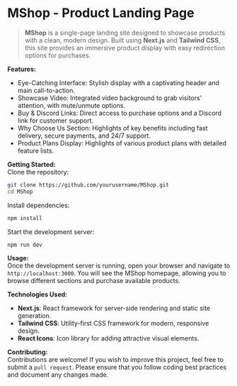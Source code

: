 # MShop - Product Landing Page

> **MShop** is a single-page landing site designed to showcase products with a clean, modern design. Built using **Next.js** and **Tailwind CSS**, this site provides an immersive product display with easy redirection options for purchases.

**Features:**
- Eye-Catching Interface: Stylish display with a captivating header and main call-to-action.
- Showcase Video: Integrated video background to grab visitors' attention, with mute/unmute options.
- Buy & Discord Links: Direct access to purchase options and a Discord link for customer support.
- Why Choose Us Section: Highlights of key benefits including fast delivery, secure payments, and 24/7 support.
- Product Plans Display: Highlights of various product plans with detailed feature lists.

**Getting Started:**  
Clone the repository:
```bash
git clone https://github.com/yourusername/MShop.git
cd MShop
```
Install dependencies:
```bash
npm install
```
Start the development server:
```bash
npm run dev
```

**Usage:**  
Once the development server is running, open your browser and navigate to `http://localhost:3000`. You will see the MShop homepage, allowing you to browse different sections and purchase available products.

**Technologies Used:**
- **Next.js**: React framework for server-side rendering and static site generation.
- **Tailwind CSS**: Utility-first CSS framework for modern, responsive design.
- **React Icons**: Icon library for adding attractive visual elements.

**Contributing:**  
Contributions are welcome! If you wish to improve this project, feel free to submit a `pull request`. Please ensure that you follow coding best practices and document any changes made.
